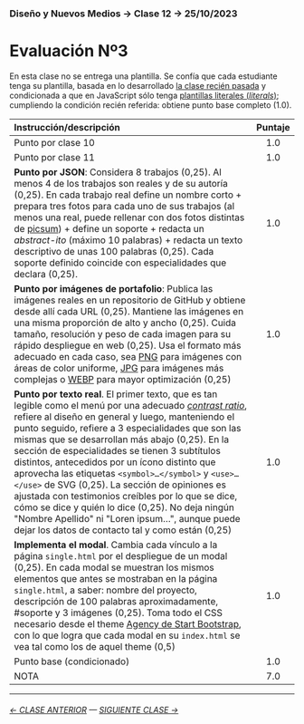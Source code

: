 ### Diseño y Nuevos Medios → Clase 12 → 25/10/2023

# Evaluación Nº3

En esta clase no se entrega una plantilla. Se confía que cada estudiante tenga su plantilla, basada en lo desarrollado [la clase recién pasada](https://github.com/profesorfaco/dno037-2023-2/tree/main/clase-11) y condicionada a que en JavaScript sólo tenga [plantillas literales (*literals*)](https://developer.mozilla.org/es/docs/Web/JavaScript/Reference/Template_literals); cumpliendo la condición recién referida: obtiene punto base completo (1.0).

| Instrucción/descripción |  Puntaje | 
|:------------------------|:--------:|
| Punto por clase 10 | 1.0 |
| Punto por clase 11 | 1.0 |
| **Punto por JSON**: Considera 8 trabajos (0,25). Al menos 4 de los trabajos son reales y de su autoría (0,25). En cada trabajo real define un nombre corto + prepara tres fotos para cada uno de sus trabajos (al menos una real, puede rellenar con dos fotos distintas de [picsum](https://picsum.photos/)) + define un soporte + redacta un *abstract-ito* (máximo 10 palabras) + redacta un texto descriptivo de unas 100 palabras (0,25). Cada soporte definido coincide con especialidades que declara (0,25). | 1.0 |
| **Punto por imágenes de portafolio**: Publica las imágenes reales en un repositorio de GitHub y obtiene desde allí cada URL (0,25). Mantiene las imágenes en una misma proporción de alto y ancho (0,25). Cuida tamaño, resolución y peso de cada imagen para su rápido despliegue en web (0,25). Usa el formato más adecuado en cada caso, sea [PNG](https://helpx.adobe.com/cl/photoshop-elements/using/optimizing-images-gif-or-png.html) para imágenes con áreas de color uniforme, [JPG](https://helpx.adobe.com/cl/photoshop-elements/using/optimizing-images-jpeg-format.html) para imágenes más complejas o [WEBP](https://www.adobe.com/cl/creativecloud/file-types/image/raster/webp-file.html) para mayor optimización (0,25) | 1.0 |
| **Punto por texto real**. El primer texto, que es tan legible como el menú por una adecuado [*contrast ratio*](https://webaim.org/resources/contrastchecker/), refiere al diseño en general y luego, manteniendo el punto seguido, refiere a 3 especialidades que son las mismas que se desarrollan más abajo (0,25). En la sección de especialidades se tienen 3 subtítulos distintos, antecedidos por un ícono distinto que aprovecha las etiquetas `<symbol>…</symbol>` y `<use>…</use>` de SVG (0,25). La sección de opiniones es ajustada con testimonios creíbles por lo que se dice, cómo se dice y quién lo dice (0,25). No deja ningún "Nombre Apellido" ni "Loren ipsum…", aunque puede dejar los datos de contacto tal y como están (0,25) | 1.0 |
| **Implementa el modal**. Cambia cada vínculo a la página `single.html` por el despliegue de un modal (0,25). En cada modal se muestran los mismos elementos que antes se mostraban en la página `single.html`, a saber: nombre del proyecto, descripción de 100 palabras aproximadamente, #soporte y 3 imágenes (0,25). Toma todo el CSS necesario desde el theme [Agency de Start Bootstrap](https://startbootstrap.com/theme/agency), con lo que logra que cada modal en su `index.html` se vea tal como los de aquel theme (0,5) | 1.0 |
| Punto base (condicionado) | 1.0 |
| NOTA  | 7.0 |

- - - - - - - 

###### [← CLASE ANTERIOR](https://github.com/profesorfaco/dno037-2023-2/tree/main/clase-11) — [SIGUIENTE CLASE →](https://github.com/profesorfaco/dno037-2023-2/tree/main/clase-14)
